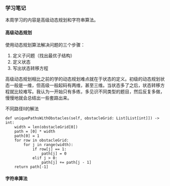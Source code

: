 ### 学习笔记

本周学习的内容是高级动态规划和字符串算法。

#### 高级动态规划
使用动态规划算法解决问题的三个步骤：
1.  定义子问题（找出最优子结构）
2.  定义状态
3.  写出状态转移方程


高级动态规划相比之前的学的动态规划难点就在于状态的定义。初级的动态规划状态一般是一维，但高级一般起码有两维，甚至三维。当状态多了之后，状态转移方程就比较难写。我认为一开始只有多练，多见识不同类型的题目，然后反复多做，慢慢地就会总结出一些套路出来。

不同路径II的解法

    def uniquePathsWithObstacles(self, obstacleGrid: List[List[int]]) -> int:
        width = len(obstacleGrid[0])
        path = [0] * width
        path[0] = 1
        for row in obstacleGrid:
            for j in range(width):
                if row[j] == 1:
                    path[j] = 0
                elif j > 0:
                    path[j] += path[j - 1]
        return path[-1]



#### 字符串算法

